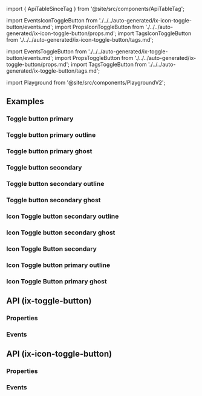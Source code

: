 import { ApiTableSinceTag } from '@site/src/components/ApiTableTag';

import EventsIconToggleButton from './../../auto-generated/ix-icon-toggle-button/events.md';
import PropsIconToggleButton from './../../auto-generated/ix-icon-toggle-button/props.md';
import TagsIconToggleButton from './../../auto-generated/ix-icon-toggle-button/tags.md';

import EventsToggleButton from './../../auto-generated/ix-toggle-button/events.md';
import PropsToggleButton from './../../auto-generated/ix-toggle-button/props.md';
import TagsToggleButton from './../../auto-generated/ix-toggle-button/tags.md';

import Playground from '@site/src/components/PlaygroundV2';

## Examples

### Toggle button primary

<Playground
  name="toggle-button-primary"
  examplesByName>
</Playground>

### Toggle button primary outline

<Playground
  name="toggle-button-primary-outline"
  examplesByName>
</Playground>

### Toggle button primary ghost

<Playground
  name="toggle-button-primary-ghost"
  examplesByName>
</Playground>

### Toggle button secondary

<Playground
  name="toggle-button-secondary"
  examplesByName>
</Playground>

### Toggle button secondary outline

<Playground
  name="toggle-button-secondary-outline"
  examplesByName>
</Playground>

### Toggle button secondary ghost

<Playground
  name="toggle-button-secondary-ghost"
  examplesByName>
</Playground>

### Icon Toggle button secondary outline

<Playground
  name="icon-toggle-button-secondary-outline"
  examplesByName>
</Playground>

### Icon Toggle button secondary ghost

<Playground
  name="icon-toggle-button-secondary-ghost"
  examplesByName>
</Playground>

### Icon Toggle Button secondary

<Playground
  name="icon-toggle-button-secondary"
  examplesByName>
</Playground>

### Icon Toggle button primary outline

<Playground
  name="icon-toggle-button-primary-outline"
  examplesByName>
</Playground>

### Icon Toggle Button primary ghost

<Playground
  name="icon-toggle-button-primary-ghost"
  examplesByName>
</Playground>

## API (ix-toggle-button)

### Properties 

<PropsToggleButton />

### Events

<EventsToggleButton />

## API (ix-icon-toggle-button)

### Properties 

<PropsIconToggleButton />

### Events

<EventsIconToggleButton />

